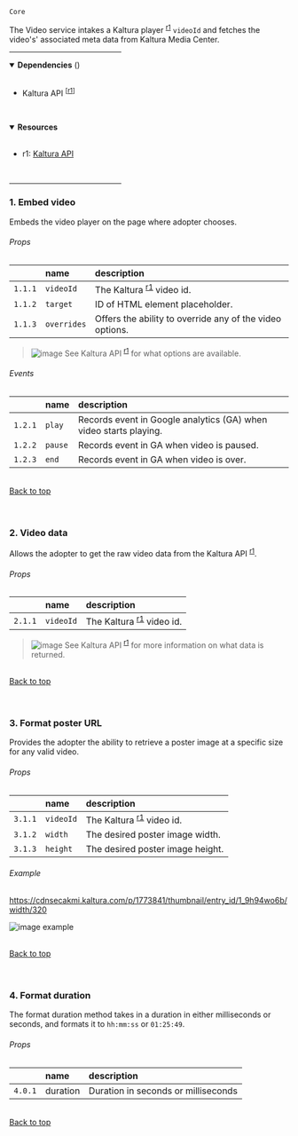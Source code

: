 `Core` <!-- category start --><!-- category end -->

The Video service intakes a Kaltura player <sup>[r1](#resources)</sup> `videoId`
and fetches the video's' associated meta data from Kaltura Media Center.

<hr width="40%" />

<!-- toc start open="true" depthStart="3" depthEnd="5" --><!-- toc end -->

<details open="true">
  <summary><strong>Dependencies</strong> (<!-- dependencyCount start --><!-- dependencyCount end -->)</summary><br />

- Kaltura API <sup>[[r1](#resources)]</sup>

<br />
</details>

<!-- usedby start --><!-- usedby end -->

<!-- backlinks start --><!-- backlinks end -->

<a name="resources"></a>

<details open="true">
  <summary><strong>Resources</strong></summary><br />

- r1: [Kaltura API](http://player.kaltura.com/docs/api)

<br />
</details>

<hr width="40%" />

### 1. Embed video

Embeds the video player on the page where adopter chooses.

###### Props

|         | name        | description                                              |
| :------ | :---------- | :------------------------------------------------------- |
| `1.1.1` | `videoId`   | The Kaltura <sup>[r1](#resources)</sup> video id.        |
| `1.1.2` | `target`    | ID of HTML element placeholder.                          |
| `1.1.3` | `overrides` | Offers the ability to override any of the video options. |

> ![image](https://user-images.githubusercontent.com/3793636/117873919-f6faba80-b265-11eb-81a5-039bdcd822e8.png)
> See Kaltura API <sup>[r1](#resources)</sup> for what options are available.

###### Events

|         | name    | description                                                       |
| :------ | :------ | :---------------------------------------------------------------- |
| `1.2.1` | `play`  | Records event in Google analytics (GA) when video starts playing. |
| `1.2.2` | `pause` | Records event in GA when video is paused.                         |
| `1.2.3` | `end`   | Records event in GA when video is over.                           |

<br />[Back to top](#wiki-wrapper)<br /><br /><br />

### 2. Video data

Allows the adopter to get the raw video data from the Kaltura API
<sup>[r1](#resources)</sup>.

###### Props

|         | name      | description                                       |
| :------ | :-------- | :------------------------------------------------ |
| `2.1.1` | `videoId` | The Kaltura <sup>[r1](#resources)</sup> video id. |

> ![image](https://user-images.githubusercontent.com/3793636/117873919-f6faba80-b265-11eb-81a5-039bdcd822e8.png)
> See Kaltura API <sup>[r1](#resources)</sup> for more information on what data
> is returned.

<br />[Back to top](#wiki-wrapper)<br /><br /><br />

### 3. Format poster URL

Provides the adopter the ability to retrieve a poster image at a specific size
for any valid video.

###### Props

|         | name      | description                                       |
| :------ | :-------- | :------------------------------------------------ |
| `3.1.1` | `videoId` | The Kaltura <sup>[r1](#resources)</sup> video id. |
| `3.1.2` | `width`   | The desired poster image width.                   |
| `3.1.3` | `height`  | The desired poster image height.                  |

###### Example

https://cdnsecakmi.kaltura.com/p/1773841/thumbnail/entry_id/1_9h94wo6b/width/320

![image example](https://cdnsecakmi.kaltura.com/p/1773841/thumbnail/entry_id/1_9h94wo6b/width/200)

<br />[Back to top](#wiki-wrapper)<br /><br /><br />

### 4. Format duration

The format duration method takes in a duration in either milliseconds or
seconds, and formats it to `hh:mm:ss` or `01:25:49`.

###### Props

|         | name     | description                         |
| :------ | :------- | :---------------------------------- |
| `4.0.1` | duration | Duration in seconds or milliseconds |

<br />[Back to top](#wiki-wrapper)<br /><br /><br />
